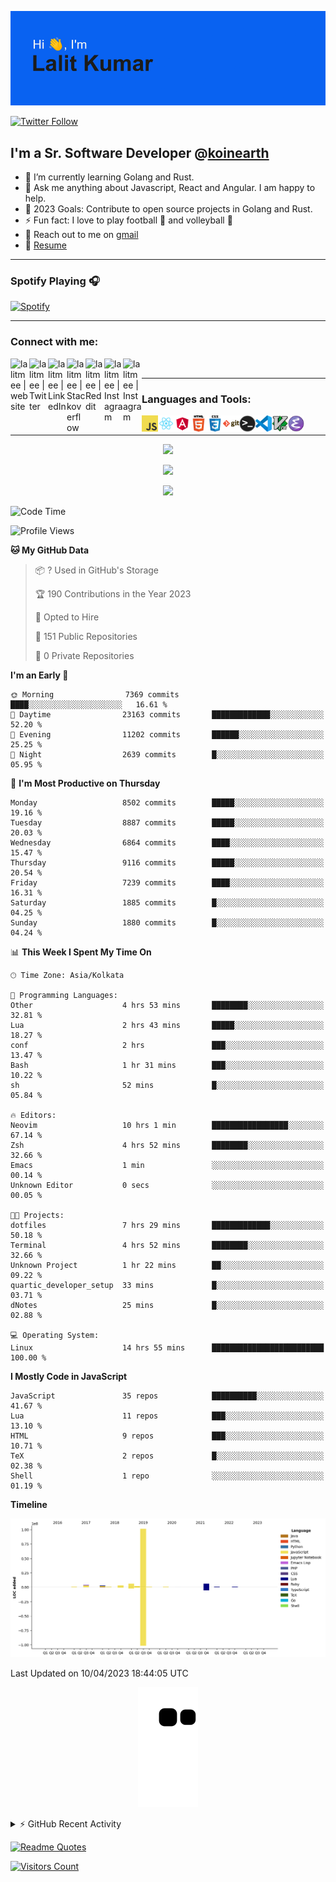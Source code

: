 ![hi](./header.png)

[![Twitter Follow](https://img.shields.io/twitter/follow/lalitmee?color=1DA1F2&logo=twitter&style=for-the-badge)](https://twitter.com/intent/follow?original_referer=https%3A%2F%2Fgithub.com%2Flalitmee&screen_name=lalitmee)

## I'm a Sr. Software Developer @[koinearth](https://github.com/koinearth)

- 🌱 I’m currently learning Golang and Rust.
- 💬 Ask me anything about Javascript, React and Angular. I am happy to help.
- 🥅 2023 Goals: Contribute to open source projects in Golang and Rust.
- ⚡ Fun fact: I love to play football :football: and volleyball :volleyball:
- 🤝 Reach out to me on [gmail](mailto:lalitkumar.meena.lk@gmail.com)
- 📝 [Resume](https://drive.google.com/file/d/1kVS1he8XXO6c03ttH2mdtnFw6tseZIsL/view?usp=share_link)

---

### Spotify Playing 🎧

[![Spotify](https://novatorem.lalitmee.vercel.app/api/spotify)](https://open.spotify.com/user/lkmee)

---

### Connect with me:

[<img align="left" alt="lalitmee | website" width="30" src="https://img.icons8.com/fluent/96/000000/domain.png" />][website]
[<img align="left" alt="lalitmee | Twitter" width="30" src="https://img.icons8.com/color/96/000000/twitter-squared.png" />][twitter]
[<img align="left" alt="lalitmee | LinkedIn" width="30" src="https://img.icons8.com/color/96/000000/linkedin.png" />][linkedin]
[<img align="left" alt="lalitmee | Stackoverflow" width="30" src="https://img.icons8.com/color/96/000000/stackoverflow.png" />][stackoverflow]
[<img align="left" alt="lalitmee | Reddit" width="30" src="https://img.icons8.com/color/96/000000/reddit.png" />][reddit]
[<img align="left" alt="lalitmee | Instagram" width="30" src="https://img.icons8.com/color/96/000000/instagram-new.png" />][instagram]
[<img align="left" alt="lalitmee | Instagram" width="30" src="https://img.icons8.com/color/96/000000/facebook.png" />][facebook]

<br />

---

### Languages and Tools:

<img align="left" alt="JavaScript" width="26px" src="https://raw.githubusercontent.com/github/explore/80688e429a7d4ef2fca1e82350fe8e3517d3494d/topics/javascript/javascript.png" />
<img align="left" alt="React" width="26px" src="https://raw.githubusercontent.com/github/explore/80688e429a7d4ef2fca1e82350fe8e3517d3494d/topics/react/react.png" />
<img align="left" alt="Angular" width="26px" src="https://raw.githubusercontent.com/github/explore/80688e429a7d4ef2fca1e82350fe8e3517d3494d/topics/angular/angular.png" />
<img align="left" alt="HTML5" width="26px" src="https://raw.githubusercontent.com/github/explore/80688e429a7d4ef2fca1e82350fe8e3517d3494d/topics/html/html.png" />
<img align="left" alt="CSS3" width="26px" src="https://raw.githubusercontent.com/github/explore/80688e429a7d4ef2fca1e82350fe8e3517d3494d/topics/css/css.png" />
<img align="left" alt="Git" width="26px" src="https://raw.githubusercontent.com/github/explore/80688e429a7d4ef2fca1e82350fe8e3517d3494d/topics/git/git.png" />
<img align="left" alt="Terminal" width="26px" src="https://raw.githubusercontent.com/github/explore/80688e429a7d4ef2fca1e82350fe8e3517d3494d/topics/terminal/terminal.png" />
<img align="left" alt="Visual Studio Code" width="26px" src="https://raw.githubusercontent.com/github/explore/80688e429a7d4ef2fca1e82350fe8e3517d3494d/topics/visual-studio-code/visual-studio-code.png" />
<img align="left" alt="Neovim" width="26px" src="https://raw.githubusercontent.com/github/explore/80688e429a7d4ef2fca1e82350fe8e3517d3494d/topics/vim/vim.png" />
<img align="left" alt="Emacs" width="26px"
src="https://raw.githubusercontent.com/github/explore/80688e429a7d4ef2fca1e82350fe8e3517d3494d/topics/emacs/emacs.png"
/>

<br />

---

<p align="center">
  <img src="https://github-readme-streak-stats.herokuapp.com/?user=lalitmee&theme=dark" />
</p>

<p align="center">
  <img src="https://github-readme-stats.vercel.app/api?username=lalitmee&count_private=true&show_icons=true&theme=tokyonight" />
</p>

<p align="center">
  <img src="https://github-readme-stats.vercel.app/api/top-langs/?username=lalitmee&layout=compact&theme=tokyonight&langs_count=6&hide=scheme,php,tex,roff,java,objective-c&exclude_repo=.emacs.d" />
</p>

<!-- <p align="center"> -->
<!--   <img src="https://github-readme-stats.vercel.app/api/wakatime?username=lalitmee&theme=tokyonight" /> -->
<!-- </p> -->

<!--START_SECTION:waka-->
![Code Time](http://img.shields.io/badge/Code%20Time-2%2C842%20hrs%2045%20mins-blue)

![Profile Views](http://img.shields.io/badge/Profile%20Views-1-blue)

**🐱 My GitHub Data** 

> 📦 ? Used in GitHub's Storage 
 > 
> 🏆 190 Contributions in the Year 2023
 > 
> 💼 Opted to Hire
 > 
> 📜 151 Public Repositories 
 > 
> 🔑 0 Private Repositories 
 > 
**I'm an Early 🐤** 

```text
🌞 Morning                7369 commits        ████░░░░░░░░░░░░░░░░░░░░░   16.61 % 
🌆 Daytime                23163 commits       █████████████░░░░░░░░░░░░   52.20 % 
🌃 Evening                11202 commits       ██████░░░░░░░░░░░░░░░░░░░   25.25 % 
🌙 Night                  2639 commits        █░░░░░░░░░░░░░░░░░░░░░░░░   05.95 % 
```
📅 **I'm Most Productive on Thursday** 

```text
Monday                   8502 commits        █████░░░░░░░░░░░░░░░░░░░░   19.16 % 
Tuesday                  8887 commits        █████░░░░░░░░░░░░░░░░░░░░   20.03 % 
Wednesday                6864 commits        ████░░░░░░░░░░░░░░░░░░░░░   15.47 % 
Thursday                 9116 commits        █████░░░░░░░░░░░░░░░░░░░░   20.54 % 
Friday                   7239 commits        ████░░░░░░░░░░░░░░░░░░░░░   16.31 % 
Saturday                 1885 commits        █░░░░░░░░░░░░░░░░░░░░░░░░   04.25 % 
Sunday                   1880 commits        █░░░░░░░░░░░░░░░░░░░░░░░░   04.24 % 
```


📊 **This Week I Spent My Time On** 

```text
🕑︎ Time Zone: Asia/Kolkata

💬 Programming Languages: 
Other                    4 hrs 53 mins       ████████░░░░░░░░░░░░░░░░░   32.81 % 
Lua                      2 hrs 43 mins       █████░░░░░░░░░░░░░░░░░░░░   18.27 % 
conf                     2 hrs               ███░░░░░░░░░░░░░░░░░░░░░░   13.47 % 
Bash                     1 hr 31 mins        ███░░░░░░░░░░░░░░░░░░░░░░   10.22 % 
sh                       52 mins             █░░░░░░░░░░░░░░░░░░░░░░░░   05.84 % 

🔥 Editors: 
Neovim                   10 hrs 1 min        █████████████████░░░░░░░░   67.14 % 
Zsh                      4 hrs 52 mins       ████████░░░░░░░░░░░░░░░░░   32.66 % 
Emacs                    1 min               ░░░░░░░░░░░░░░░░░░░░░░░░░   00.14 % 
Unknown Editor           0 secs              ░░░░░░░░░░░░░░░░░░░░░░░░░   00.05 % 

🐱‍💻 Projects: 
dotfiles                 7 hrs 29 mins       █████████████░░░░░░░░░░░░   50.18 % 
Terminal                 4 hrs 52 mins       ████████░░░░░░░░░░░░░░░░░   32.66 % 
Unknown Project          1 hr 22 mins        ██░░░░░░░░░░░░░░░░░░░░░░░   09.22 % 
quartic_developer_setup  33 mins             █░░░░░░░░░░░░░░░░░░░░░░░░   03.71 % 
dNotes                   25 mins             █░░░░░░░░░░░░░░░░░░░░░░░░   02.88 % 

💻 Operating System: 
Linux                    14 hrs 55 mins      █████████████████████████   100.00 % 
```

**I Mostly Code in JavaScript** 

```text
JavaScript               35 repos            ██████████░░░░░░░░░░░░░░░   41.67 % 
Lua                      11 repos            ███░░░░░░░░░░░░░░░░░░░░░░   13.10 % 
HTML                     9 repos             ███░░░░░░░░░░░░░░░░░░░░░░   10.71 % 
TeX                      2 repos             █░░░░░░░░░░░░░░░░░░░░░░░░   02.38 % 
Shell                    1 repo              ░░░░░░░░░░░░░░░░░░░░░░░░░   01.19 % 
```



**Timeline**

![Lines of Code chart](https://raw.githubusercontent.com/lalitmee/lalitmee/master/assets/bar_graph.png)


 Last Updated on 10/04/2023 18:44:05 UTC
<!--END_SECTION:waka-->

<p align="center">
  <img src="https://github.com/lalitmee/lalitmee/raw/output/github-contribution-grid-snake.svg" alt="snake" />
</p>

<details>
  <summary>⚡ GitHub Recent Activity</summary>

<!--START_SECTION:activity-->

1. ❗️ Closed issue [#5](https://github.com/lalitmee/browse.nvim/issues/5) in [lalitmee/browse.nvim](https://github.com/lalitmee/browse.nvim)
2. 🎉 Merged PR [#2](https://github.com/lalitmee/lalit-kumar-frontend-developer/pull/2) in [lalitmee/lalit-kumar-frontend-developer](https://github.com/lalitmee/lalit-kumar-frontend-developer)
3. 💪 Opened PR [#2](https://github.com/lalitmee/lalit-kumar-frontend-developer/pull/2) in [lalitmee/lalit-kumar-frontend-developer](https://github.com/lalitmee/lalit-kumar-frontend-developer)

<!--END_SECTION:activity-->

</details>

[![Readme Quotes](https://quotes-github-readme.vercel.app/api?type=vertical&theme=dark)](https://github.com/piyushsuthar/github-readme-quotes)

[![Visitors Count](https://komarev.com/ghpvc/?username=lalitmee&style=flat-square)](https://github.com/lalitmee)

[konearth]: https://github.com/koinearth
[website]: https://lalitmee.github.io/portfolio
[twitter]: https://twitter.com/lalitmee
[instagram]: https://instagram.com/lalitmee
[linkedin]: https://linkedin.com/in/lalitmee
[stackoverflow]: https://stackoverflow.com/users/4515657/lalit-kumar
[facebook]: https://www.facebook.com/iamlalitmee
[reddit]: https://www.reddit.com/user/lalitmee
